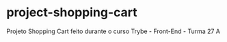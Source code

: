 # project-shopping-cart
Projeto Shopping Cart feito durante o curso Trybe - Front-End - Turma 27 A 
